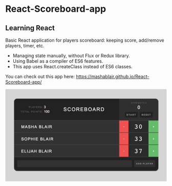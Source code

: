 # React-Scoreboard-app
## Learning React
Basic React application for players scoreboard: keeping score, add/remove players, timer, etc.
* Managing state manually, without Flux or Redux library. 
* Using Babel as a compiler of ES6 features. 
* This app uses React.createClass instead of ES6 classes.  

You can check out this app here: https://mashablair.github.io/React-Scoreboard-app/

![alt text](https://github.com/mashablair/React-Scoreboard-app/blob/master/scoreboard-app-img.png)
